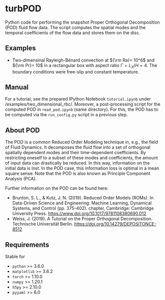 # turbPOD
Python code for performing the snapshot Proper Orthogonal Decomposition (POD) fluid flow data. The script computes the spatial modes and the temporal coefficients of the flow data and stores them on the disc.

## Examples
- Two-dimensinal Rayleigh-Bénard convection at ${\rm Ra}= 10^6$ and ${\rm Pr}= 10$ in a rectangular box with aspect ratio $\Gamma = L_X/H = 4$. The boundary conditions were free-slip and constant temperature.

## Manual
For a tutorial, see the prepared IPython Notebook `tutorial.ipynb` under /examples/two_dimensional_rbc/. Moreover, a post-processing script for the computed POD in `read_pod.ipynb` (same directory). For this, the POD has to be computed via the `run_config.py` script in a previous step. 
    

## About POD 
The POD is a common Reduced Order Modeling technique in, e.g., the field of Fluid Dynamics. It decomposes the fluid flow into a set of orthogonal spatially dependent modes and their time-dependent coefficients. By restricting oneself to a subset of these modes and coefficients, the amount of input data can drastically be reduced. In this way, information on the initial data is lost. In the POD case, this information loss is optimal in a mean square sense. Note that the POD is also known as Principle Component Analysis (PCA).

Further information on the POD can be found here:
- Brunton, S. L., & Kutz, J. N. (2019). Reduced Order Models (ROMs). In Data-Driven Science and Engineering: Machine Learning, Dynamical Systems, and Control (pp. 375–402). chapter, Cambridge: Cambridge University Press.
  https://www.doi.org/10.1017/9781108380690.012
- Weiss, J. (2019). A Tutorial on the Proper Orthogonal Decomposition. Technische Universität Berlin. https://doi.org/10.14279/DEPOSITONCE-8512 


## Requirements
Stable for
- `python` >=  3.6.0
- `matplotlib` >= 3.6.2
- `torch`  >= 1.10.0
- `numpy`  >= 1.20.1
- `h5py`   >= 2.10.0 
- `pyyaml` >= 6.0
